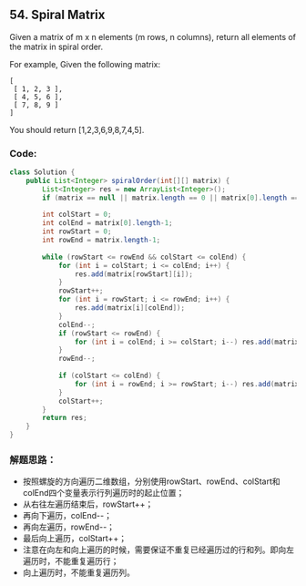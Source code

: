 ## 54. Spiral Matrix
Given a matrix of m x n elements (m rows, n columns), return all elements of the matrix in spiral order.

For example,
Given the following matrix:

```
[
 [ 1, 2, 3 ],
 [ 4, 5, 6 ],
 [ 7, 8, 9 ]
]
```

You should return [1,2,3,6,9,8,7,4,5].

### Code:

```java
class Solution {
    public List<Integer> spiralOrder(int[][] matrix) {
        List<Integer> res = new ArrayList<Integer>();
        if (matrix == null || matrix.length == 0 || matrix[0].length == 0) return res;
        
        int colStart = 0;
        int colEnd = matrix[0].length-1;
        int rowStart = 0;
        int rowEnd = matrix.length-1;
        
        while (rowStart <= rowEnd && colStart <= colEnd) {
            for (int i = colStart; i <= colEnd; i++) {
                res.add(matrix[rowStart][i]);
            }
            rowStart++;
            for (int i = rowStart; i <= rowEnd; i++) {
                res.add(matrix[i][colEnd]);
            }
            colEnd--;
            if (rowStart <= rowEnd) {
                for (int i = colEnd; i >= colStart; i--) res.add(matrix[rowEnd][i]);
            }
            rowEnd--;
            
            if (colStart <= colEnd) {
                for (int i = rowEnd; i >= rowStart; i--) res.add(matrix[i][colStart]);
            }
            colStart++;
        }
        return res;
    }
}
```

### 解题思路：
* 按照螺旋的方向遍历二维数组，分别使用rowStart、rowEnd、colStart和colEnd四个变量表示行列遍历时的起止位置；
* 从右往左遍历结束后，rowStart++；
* 再向下遍历，colEnd--；
* 再向左遍历，rowEnd--；
* 最后向上遍历，colStart++；
* 注意在向左和向上遍历的时候，需要保证不重复已经遍历过的行和列。即向左遍历时，不能重复遍历行；
* 向上遍历时，不能重复遍历列。